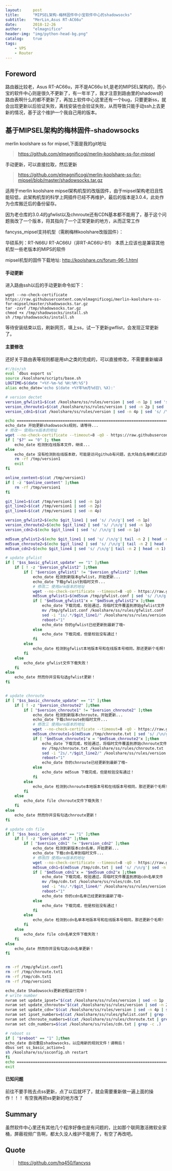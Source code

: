 ```yaml
---
layout:     post
title:      "MIPSEL架构-梅林固件中小宝软件中心的shadowsocks"
subtitle:   "MerLin,Asus RT-AC66u"
date:       2018-12-26
author:     "elmagnifico"
header-img: "img/python-head-bg.png"
catalog:    true
tags:
    - VPS
    - Router
---
```


## Foreword

路由器比较老，Asus RT-AC66u，并不是AC66u b1,是老的MIPSEL架构的，而小宝的软件中心则是很久不更新了，有一年半了，我才注意到路由里的shadows的路由表啊什么的都不更新了，再加上软件中心这里还有一个bug，只要更新ss，就会出现更新以后验证失败，离线安装也会验证失败，从而导致只能手动ssh上去更新的情况，基于这个维护一个我自己用的版本。

## 基于MIPSEL架构的梅林固件-shadowsocks

merlin koolshare ss for mipsel,下面是我的git地址

> https://github.com/elmagnificogi/merlin-koolshare-ss-for-mipsel

手动更新，可以直接拉取，然后更新
> https://github.com/elmagnificogi/merlin-koolshare-ss-for-mipsel/blob/master/shadowsocks.tar.gz

适用于merlin koolshare mipsel架构机型的改版固件，由于mipsel架构老旧且性能较低，此架构机型的科学上网插件已经不再维护，最后的版本是3.0.4，此处作为仓库搬迁后的备份留存。

因为老仓库的3.0.4的gfwlist以及chnroute还有CDN基本都不能用了，基于这个问题我改了一个版本，将其指向了一个正常更新的地方，从而正常工作

fancyss_mipsel支持机型（需刷梅林koolshare改版固件）：

华硕系列：RT-N66U RT-AC66U（非RT-AC66U-B1）
本质上应该也是兼容其他机型一些老版本的MIPS的软件

mipsel机型的固件下载地址: http://koolshare.cn/forum-96-1.html

#### 手动更新

进入路由ssh以后的手动更新命令如下：

```
wget --no-check-certificate https://raw.githubusercontent.com/elmagnificogi/merlin-koolshare-ss-for-mipsel/master/shadowsocks.tar.gz
tar -zxvf /tmp/shadowsocks.tar.gz
chmod +x /tmp/shadowsocks/install.sh
sh /tmp/shadowsocks/install.sh
```

等待安装结束以后，刷新网页，填上ss，试一下更新gwflist，会发现正常更新了。

#### 主要修改

还好关于路由表等规则都是用sh之类的完成的，可以直接修改，不需要重新编译

```bash
#!/bin/sh
eval `dbus export ss`
source /koolshare/scripts/base.sh
LOGTIME=$(date "+%Y-%m-%d %H:%M:%S")
alias echo_date='echo $(date +%Y年%m月%d日\ %X):'

# version dectet
version_gfwlist1=$(cat /koolshare/ss/rules/version | sed -n 1p | sed 's/ /\n/g'| sed -n 1p)
version_chnroute1=$(cat /koolshare/ss/rules/version | sed -n 2p | sed 's/ /\n/g'| sed -n 1p)
version_cdn1=$(cat /koolshare/ss/rules/version | sed -n 4p | sed 's/ /\n/g'| sed -n 1p)

echo ====================================================================================================
echo_date 开始更新shadowsocks规则，请等待...
# 修改一 使用arm版本的地址
wget --no-check-certificate --timeout=8 -qO - https://raw.githubusercontent.com/hq450/fancyss/master/fancyss_arm/shadowsocks/ss/rules/version > /tmp/version1
if [ "$?" == "0" ]; then
	echo_date 检测到在线版本文件，继续...
else
	echo_date 没有检测到在线版本欸，可能是访问github有问题，去大陆白名单模式试试吧！
	rm -rf /tmp/version1
	exit
fi

online_content=$(cat /tmp/version1)
if [ -z "$online_content" ];then
	rm -rf /tmp/version1
fi

git_line1=$(cat /tmp/version1 | sed -n 1p)
git_line2=$(cat /tmp/version1 | sed -n 2p)
git_line4=$(cat /tmp/version1 | sed -n 4p)

version_gfwlist2=$(echo $git_line1 | sed 's/ /\n/g'| sed -n 1p)
version_chnroute2=$(echo $git_line2 | sed 's/ /\n/g'| sed -n 1p)
version_cdn2=$(echo $git_line4 | sed 's/ /\n/g'| sed -n 1p)

md5sum_gfwlist2=$(echo $git_line1 | sed 's/ /\n/g'| tail -n 2 | head -n 1)
md5sum_chnroute2=$(echo $git_line2 | sed 's/ /\n/g'| tail -n 2 | head -n 1)
md5sum_cdn2=$(echo $git_line4 | sed 's/ /\n/g'| tail -n 2 | head -n 1)

# update gfwlist
if [ "$ss_basic_gfwlist_update" == "1" ];then
	if [ ! -z "$version_gfwlist2" ];then
		if [ "$version_gfwlist1" != "$version_gfwlist2" ];then
			echo_date 检测到新版本gfwlist，开始更新...
			echo_date 下载gfwlist到临时文件...
            # 修改二 使用arm版本的地址
			wget --no-check-certificate --timeout=8 -qO - https://raw.githubusercontent.com/hq450/fancyss/master/fancyss_arm/shadowsocks/ss/rules/gfwlist.conf > /tmp/gfwlist.conf
			md5sum_gfwlist1=$(md5sum /tmp/gfwlist.conf | sed 's/ /\n/g'| sed -n 1p)
			if [ "$md5sum_gfwlist1"x = "$md5sum_gfwlist2"x ];then
				echo_date 下载完成，校验通过，将临时文件覆盖到原始gfwlist文件
				mv /tmp/gfwlist.conf /koolshare/ss/rules/gfwlist.conf
				sed -i "1s/.*/$git_line1/" /koolshare/ss/rules/version
				reboot="1"
				echo_date 你的gfwlist已经更新到最新了哦~
			else
				echo_date 下载完成，但是校验没有通过！
			fi
		else
			echo_date 检测到gfwlist本地版本号和在线版本号相同，那还更新个毛啊!
		fi
	else
		echo_date gfwlist文件下载失败！
	fi
else
	echo_date 然而你并没有勾选gfwlist更新！
fi


# update chnroute
if [ "$ss_basic_chnroute_update" == "1" ];then
	if [ ! -z "$version_chnroute2" ];then
		if [ "$version_chnroute1" != "$version_chnroute2" ];then
			echo_date 检测到新版本chnroute，开始更新...
			echo_date 下载chnroute到临时文件...
            # 修改三 使用arm版本的地址
			wget --no-check-certificate --timeout=8 -qO - https://raw.githubusercontent.com/hq450/fancyss/master/fancyss_arm/shadowsocks/ss/rules/chnroute.txt > /tmp/chnroute.txt
			md5sum_chnroute1=$(md5sum /tmp/chnroute.txt | sed 's/ /\n/g'| sed -n 1p)
			if [ "$md5sum_chnroute1"x = "$md5sum_chnroute2"x ];then
				echo_date 下载完成，校验通过，将临时文件覆盖到原始chnroute文件
				mv /tmp/chnroute.txt /koolshare/ss/rules/chnroute.txt
				sed -i "2s/.*/$git_line2/" /koolshare/ss/rules/version
				reboot="1"
				echo_date 你的chnroute已经更新到最新了哦~
			else
				echo_date md5sum 下载完成，但是校验没有通过！
			fi
		else
			echo_date 检测到chnroute本地版本号和在线版本号相同，那还更新个毛啊!
		fi
	else
		echo_date file chnroute文件下载失败！
	fi
else
	echo_date 然而你并没有勾选chnroute更新！
fi

# update cdn file
if [ "$ss_basic_cdn_update" == "1" ];then
	if [ ! -z "$version_cdn2" ];then
		if [ "$version_cdn1" != "$version_cdn2" ];then
			echo_date 检测到新版本cdn名单，开始更新...
			echo_date 下载cdn名单到临时文件...
            # 修改四 使用arm版本的地址
			wget --no-check-certificate --timeout=8 -qO - https://raw.githubusercontent.com/hq450/fancyss/master/fancyss_arm/shadowsocks/ss/rules/cdn.txt > /tmp/cdn.txt
			md5sum_cdn1=$(md5sum /tmp/cdn.txt | sed 's/ /\n/g'| sed -n 1p)
			if [ "$md5sum_cdn1"x = "$md5sum_cdn2"x ];then
				echo_date 下载完成，校验通过，将临时文件覆盖到原始cdn名单文件
				mv /tmp/cdn.txt /koolshare/ss/rules/cdn.txt
				sed -i "4s/.*/$git_line4/" /koolshare/ss/rules/version
				reboot="1"
				echo_date 你的cdn名单已经更新到最新了哦~
			else
				echo_date 下载完成，但是校验没有通过！
			fi
		else
			echo_date 检测到cdn名单本地版本号和在线版本号相同，那还更新个毛啊!
		fi
	else
		echo_date file cdn名单文件下载失败！
	fi
else
	echo_date 然而你并没有勾选cdn名单更新！
fi


rm -rf /tmp/gfwlist.conf1
rm -rf /tmp/chnroute.txt1
rm -rf /tmp/cdn.txt1
rm -rf /tmp/version1

echo_date Shadowsocks更新进程运行完毕！
# write number
nvram set update_ipset="$(cat /koolshare/ss/rules/version | sed -n 1p | sed 's/#/\n/g'| sed -n 1p)"
nvram set update_chnroute="$(cat /koolshare/ss/rules/version | sed -n 2p | sed 's/#/\n/g'| sed -n 1p)"
nvram set update_cdn="$(cat /koolshare/ss/rules/version | sed -n 4p | sed 's/#/\n/g'| sed -n 1p)"
nvram set ipset_numbers=$(cat /koolshare/ss/rules/gfwlist.conf | grep -c ipset)
nvram set chnroute_numbers=$(cat /koolshare/ss/rules/chnroute.txt | grep -c .)
nvram set cdn_numbers=$(cat /koolshare/ss/rules/cdn.txt | grep -c .)

# reboot ss
if [ "$reboot" == "1" ];then
echo_date 自动重启shadowsocks，以应用新的规则文件！请稍后！
dbus set ss_basic_action=1
sh /koolshare/ss/ssconfig.sh restart
fi
echo ====================================================================================================
exit
```

#### 已知问题

前往不要手贱去点ss更新，点了以后就坏了，就会需要重新做一遍上面的操作！！！
有空我再把ss更新的地方改了

## Summary

虽然软件中心里还有其他几个程序好像也是有问题的，比如那个联网激活微软全家桶，屏蔽视频广告啊，都太久没人维护不能用了，有空了再改吧。

## Quote

> https://github.com/hq450/fancyss
